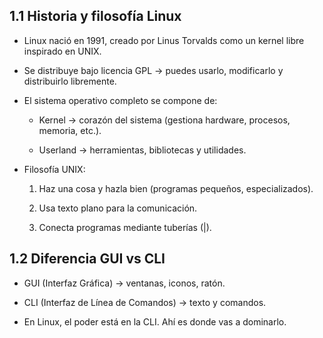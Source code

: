 ## 1.1 Historia y filosofía Linux

- Linux nació en 1991, creado por Linus Torvalds como un kernel libre inspirado en UNIX.

- Se distribuye bajo licencia GPL → puedes usarlo, modificarlo y distribuirlo libremente.

- El sistema operativo completo se compone de:

  - Kernel → corazón del sistema (gestiona hardware, procesos, memoria, etc.).

  - Userland → herramientas, bibliotecas y utilidades.

- Filosofía UNIX:

  1. Haz una cosa y hazla bien (programas pequeños, especializados).

  2. Usa texto plano para la comunicación.

  3. Conecta programas mediante tuberías (|).
 
## 1.2 Diferencia GUI vs CLI

- GUI (Interfaz Gráfica) → ventanas, iconos, ratón.

- CLI (Interfaz de Línea de Comandos) → texto y comandos.

- En Linux, el poder está en la CLI. Ahí es donde vas a dominarlo.

